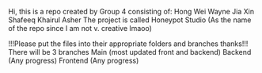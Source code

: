 Hi, this is a repo created by Group 4 consisting of:
Hong Wei
Wayne
Jia Xin
Shafeeq
Khairul
Asher
The project is called Honeypot Studio (As the name of the repo since I am not v. creative lmaoo) 

!!!Please put the files into their appropriate folders and branches thanks!!!
There will be 3 branches
Main (most updated front and backend)
Backend (Any progress)
Frontend (Any progress)
